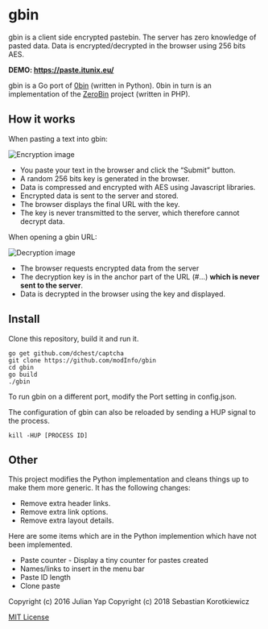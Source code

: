 gbin
=====

gbin is a client side encrypted pastebin.  The server has zero knowledge of pasted data.  Data is encrypted/decrypted in the browser using 256 bits AES.

**DEMO: https://paste.itunix.eu/**

gbin is a Go port of [0bin](https://github.com/sametmax/0bin/) (written in Python).  0bin in turn is an implementation of the [ZeroBin](https://github.com/sebsauvage/ZeroBin/) project (written in PHP).

How it works
------------

When pasting a text into gbin:

![Encryption image](http://julianyap.com/g0bin/images/encryption.png)

 * You paste your text in the browser and click the “Submit” button.
 * A random 256 bits key is generated in the browser.
 * Data is compressed and encrypted with AES using Javascript libraries.
 * Encrypted data is sent to the server and stored.
 * The browser displays the final URL with the key.
 * The key is never transmitted to the server, which therefore cannot decrypt data.

When opening a gbin URL:

![Decryption image](http://julianyap.com/g0bin/images/decryption.png)

 * The browser requests encrypted data from the server
 * The decryption key is in the anchor part of the URL (#…) **which is never sent to the server**.
 * Data is decrypted in the browser using the key and displayed.

Install
-------

Clone this repository, build it and run it.

    go get github.com/dchest/captcha
    git clone https://github.com/modInfo/gbin
    cd gbin
    go build
    ./gbin

To run gbin on a different port, modify the Port setting in config.json.

The configuration of gbin can also be reloaded by sending a HUP signal to the process.

    kill -HUP [PROCESS ID]

Other
-----

This project modifies the Python implementation and cleans things up to make them more generic.  It has the following changes:

 * Remove extra header links.
 * Remove extra link options.
 * Remove extra layout details.

Here are some items which are in the Python implemention which have not been implemented.

 * Paste counter - Display a tiny counter for pastes created
 * Names/links to insert in the menu bar
 * Paste ID length
 * Clone paste

Copyright (c) 2016 Julian Yap
Copyright (c) 2018 Sebastian Korotkiewicz


[MIT License](https://github.com/modInfo/gbin/blob/master/LICENSE)

